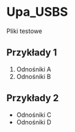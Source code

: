 # Upa_USBS
Pliki testowe
## Przykłady 1
1. Odnośniki A
2. Odnośniki B
## Przykłady 2
- Odnośniki C
- Odnośniki D
